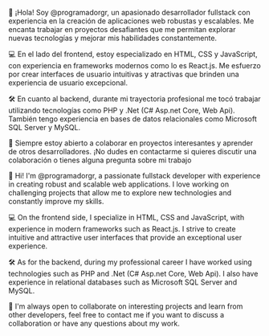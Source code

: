👋 ¡Hola! Soy @programadorgr, un apasionado desarrollador fullstack con experiencia en la creación de aplicaciones web robustas y escalables. Me encanta trabajar en proyectos desafiantes que me permitan explorar nuevas tecnologías y mejorar mis habilidades constantemente.

💻 En el lado del frontend, estoy especializado en HTML, CSS y JavaScript, con experiencia en frameworks modernos como lo es React.js. Me esfuerzo por crear interfaces de usuario intuitivas y atractivas que brinden una experiencia de usuario excepcional.

🛠️ En cuanto al backend, durante mi trayectoria profesional me tocó trabajar utilizando tecnologías como PHP y .Net (C# Asp.net Core, Web Api). También tengo experiencia en bases de datos relacionales como Microsoft SQL Server y MySQL.

🚀 Siempre estoy abierto a colaborar en proyectos interesantes y aprender de otros desarrolladores. ¡No dudes en contactarme si quieres discutir una colaboración o tienes alguna pregunta sobre mi trabajo

👋 Hi! I'm @programadorgr, a passionate fullstack developer with experience in creating robust and scalable web applications. I love working on challenging projects that allow me to explore new technologies and constantly improve my skills.

💻 On the frontend side, I specialize in HTML, CSS and JavaScript, with experience in modern frameworks such as React.js. I strive to create intuitive and attractive user interfaces that provide an exceptional user experience.

🛠️ As for the backend, during my professional career I have worked using technologies such as PHP and .Net (C# Asp.net Core, Web Api). I also have experience in relational databases such as Microsoft SQL Server and MySQL.

🚀 I'm always open to collaborate on interesting projects and learn from other developers, feel free to contact me if you want to discuss a collaboration or have any questions about my work.

<!---
programadorgr/programadorgr is a ✨ special ✨ repository because its `README.md` (this file) appears on your GitHub profile.
You can click the Preview link to take a look at your changes.
--->
